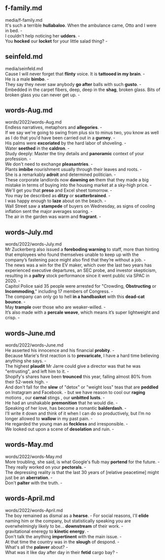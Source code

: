 ## f-family.md ## 
media/f-family.md  
It's such a terrible **hullabaloo**. When the ambulance came, Otto and I were in bed. -  
I couldn't help noticing her **udders**. -  
You **hocked** our **locket** for your little salad thing? -   

## seinfeld.md ## 
media/seinfeld.md  
Cause I will never forget that **flinty** voice. It is **tattooed in my brain**. -  
He is a male **bimbo**. -  
They say they never saw anybody **go after** balls with such **gusto**. -  
Embedded in the carpet fibers, deep, deep in the **shag**, broken glass. Bits of broken glass you can never get up. -    

## words-Aug.md ## 
words/2022/words-Aug.md  
Endless narratives, metaphors and **allegories**. -  
If we say we're going to swing from plus six to minus two, you know as well as I do that you'd have been carried out in a **gurney**. -  
His palms were **excoriated** by the hard labor of shoveling. -  
Water **seethed** in the **caldron**. -  
Study deeply: Master the tiny details and **panoramic** context of your profession. -  
We don't need to exchange **pleasantries**. -  
Plants **imbibe** nourishment usually through their leaves and roots. -  
She is a remarkably **adroit** and determined politician. -  
These corporate landlords now **dawning on** them that they made a big mistake in terms of buying into the housing market at a sky-high price. -  
We'll get you that **preso** and Excel sheet tomorrow. -  
You may be described as **ditzy** or **scatterbrained**. -  
I was happy enough to **laze** about on the beach. -  
Wall Street saw a **stampede** of buyers on Wednesday, as signs of cooling inflation sent the major averages soaring. -  
The air in the garden was warm and **fragrant**. - 

## words-July.md ## 
words/2022/words-July.md  
Mr Zuckerberg also issued a **foreboding warning** to staff, more than hinting that employees who found themselves unable to keep up with the company’s fastening pace might also find that they’re without a job. -  
The news was a win for the EV maker, which over the last two years has experienced executive departures, an SEC probe, and investor skepticism, resulting in a **paltry** stock performance since it went public via SPAC in 2020. -  
Capitol Police said 35 people were arrested for "Crowding, **Obstructing** or **Incommoding**," including 17 members of Congress. -  
The company can only go to hell **in a handbasket** with this **dead-cat bounce**. -  
May **trample** over those who are weaker-willed. -  
It’s also made with a **percale weave**, which means it’s super lightweight and crisp. -  

## words-June.md ## 
words/2022/words-June.md  
He asserted his innocence and his financial **probity**.  -  
Because Marie's first reaction is to **prevaricate**, I have a hard time believing anything she says. -  
The highest **plaudit** Mr Jarre could give a director was that he was "entrusting", and left him to it. -  
Shopify's shares have been **trounced** this year, falling almost 80% from their 52-week high. -  
And don't fall for the **slew** of "detox" or "weight loss" teas that are **peddled** on Instagram and Facebook. - 
but we have reason to cool our **raging** motions , our **carnal** stings , our **unbitted** **lusts**. -  
He had an unshakable **premonition** that he would die. -  
Speaking of her love, has become a romantic **balderdash**. -  
I’ll write it down and think of it when I can do so productively, but I’m no longer allowed to **wallow** in my past pain. -  
He regarded the young man as **feckless** and irresponsible. -  
We looked out upon a scene of **desolation** and ruin. -  

## words-May.md ## 
words/2022/words-May.md  
More troubling, she said, is what Google's flub may **portend** for the future. -  
They really worked on your **pectorals**. -  
The depressing reality is that the last 30 years of [relative peacetime] might just be an **aberration**. -  
Don't **palter** with the truth. -  

## words-April.md ## 
words/2022/words-April.md  
The boy remained as dismal as a **hearse**. - 
For social reasons, I'll **elide** naming him or the company, but statistically speaking you are overwhelmingly likely to be... **downstream** of their work. -  
gravitational eneregy to **kinetic energy**. -  
Don't talk the anything **impertinent** with the main issue. -  
At that time the country was in the **slough** of despond. -  
What's all the **palaver** about? -  
What was it like day after day in their **fetid** cargo bay? -  
